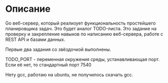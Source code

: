 # Описание 
Go веб-сервер, который реализует функциональность простейшего планировщика задач. Это будет аналог TODO-листа. Это задание на проверку и закрепление навыков по написанию веб-сервера, работе с REST API и базами данных.

Первые два задания со звёздочкой выполнены.

TODO_PORT - переменная окружения среды, устанавливающая порт. Если её нет, то стандартный порт 7540

Нету gcc, работаю на ubuntu, не получилось скачать gcc.
